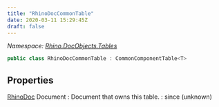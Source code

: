 ```yaml
---
title: "RhinoDocCommonTable"
date: 2020-03-11 15:29:45Z
draft: false
---
```


*Namespace: [Rhino.DocObjects.Tables](../)*

```cs
public class RhinoDocCommonTable : CommonComponentTable<T>
```
## Properties

[RhinoDoc](/rhinocommon/rhino/rhinodoc/) Document
: Document that owns this table.
: since (unknown)
